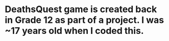 # DeathsQuest game is created back in Grade 12 as part of a project. I was ~17 years old when I coded this.
